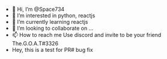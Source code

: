 - 👋 Hi, I’m @Space734
- 👀 I’m interested in python, reactjs
- 🌱 I’m currently learning reactjs
- 💞️ I’m looking to collaborate on ...
- 📫 How to reach me Use discord and invite to be your friend The.G.O.A.T#3326
- Hey, this is a test for PR# bug fix

